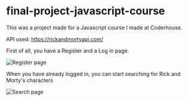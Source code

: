 # final-project-javascript-course

This was a project made for a Javascript course I made at Coderhouse.

API used: https://rickandmortyapi.com/

First of all, you have a Register and a Log in page.

![Register page](https://i.imgur.com/mNNoOZG.png "Register")

When you have already logged in, you can start searching for Rick and Morty's characters

![Search page](https://i.imgur.com/t8jviH0.png "Search")
